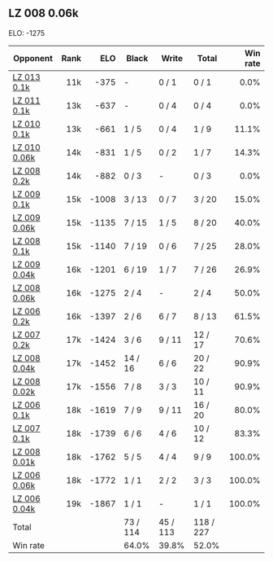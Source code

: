 ## LZ 008 0.06k ##

ELO: -1275

Opponent | Rank | ELO | Black | Write | Total | Win rate
---------|-----:|----:|-------|-------|-------|-------:
[LZ 013 0.1k](LZ%20013%200.1k.md) | 11k | -375 | - | 0 / 1 | 0 / 1 | 0.0%
[LZ 011 0.1k](LZ%20011%200.1k.md) | 13k | -637 | - | 0 / 4 | 0 / 4 | 0.0%
[LZ 010 0.1k](LZ%20010%200.1k.md) | 13k | -661 | 1 / 5 | 0 / 4 | 1 / 9 | 11.1%
[LZ 010 0.06k](LZ%20010%200.06k.md) | 14k | -831 | 1 / 5 | 0 / 2 | 1 / 7 | 14.3%
[LZ 008 0.2k](LZ%20008%200.2k.md) | 14k | -882 | 0 / 3 | - | 0 / 3 | 0.0%
[LZ 009 0.1k](LZ%20009%200.1k.md) | 15k | -1008 | 3 / 13 | 0 / 7 | 3 / 20 | 15.0%
[LZ 009 0.06k](LZ%20009%200.06k.md) | 15k | -1135 | 7 / 15 | 1 / 5 | 8 / 20 | 40.0%
[LZ 008 0.1k](LZ%20008%200.1k.md) | 15k | -1140 | 7 / 19 | 0 / 6 | 7 / 25 | 28.0%
[LZ 009 0.04k](LZ%20009%200.04k.md) | 16k | -1201 | 6 / 19 | 1 / 7 | 7 / 26 | 26.9%
[LZ 008 0.06k](LZ%20008%200.06k.md) | 16k | -1275 | 2 / 4 | - | 2 / 4 | 50.0%
[LZ 006 0.2k](LZ%20006%200.2k.md) | 16k | -1397 | 2 / 6 | 6 / 7 | 8 / 13 | 61.5%
[LZ 007 0.2k](LZ%20007%200.2k.md) | 17k | -1424 | 3 / 6 | 9 / 11 | 12 / 17 | 70.6%
[LZ 008 0.04k](LZ%20008%200.04k.md) | 17k | -1452 | 14 / 16 | 6 / 6 | 20 / 22 | 90.9%
[LZ 008 0.02k](LZ%20008%200.02k.md) | 17k | -1556 | 7 / 8 | 3 / 3 | 10 / 11 | 90.9%
[LZ 006 0.1k](LZ%20006%200.1k.md) | 18k | -1619 | 7 / 9 | 9 / 11 | 16 / 20 | 80.0%
[LZ 007 0.1k](LZ%20007%200.1k.md) | 18k | -1739 | 6 / 6 | 4 / 6 | 10 / 12 | 83.3%
[LZ 008 0.01k](LZ%20008%200.01k.md) | 18k | -1762 | 5 / 5 | 4 / 4 | 9 / 9 | 100.0%
[LZ 006 0.06k](LZ%20006%200.06k.md) | 18k | -1772 | 1 / 1 | 2 / 2 | 3 / 3 | 100.0%
[LZ 006 0.04k](LZ%20006%200.04k.md) | 19k | -1867 | 1 / 1 | - | 1 / 1 | 100.0%
Total | | | 73 / 114 | 45 / 113 | 118 / 227 | 
Win rate| | | 64.0% | 39.8% | 52.0% | 
